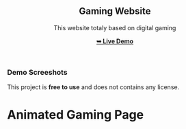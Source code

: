 <div align="center">
  
  <h2 align="center">Gaming Website</h2>

  This website totaly based on digital gaming

  <a href="https://codeminamo.github.io/3D_Animation_Website-1/"><strong>➥ Live Demo</strong></a>

</div>

<br />

### Demo Screeshots

This project is **free to use** and does not contains any license.
# Animated Gaming Page
